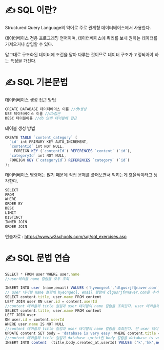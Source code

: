 # ✍ SQL 이란?

Structured Query Language의 약어로 주로 관계형 데이터베이스에서 사용한다.

데이터베이스 전용 프로그래밍 언어이며, 데이터베이스에 쿼리를 보내 원하는 데이터를 가져오거나 삽입할 수 있다.

말그대로 구조화된 데이터에 조건을 달아 다루는 것이므로 데이터 구조가 고정되어야 하는 특징을 가진다.

# ✍ SQL 기본문법
데이터베이스 생성 접근 방법
```jsx
CREATE DATABASE 데이터베이스 이름 //db생성
USE 데이터베이스 이름 //db접근
DESC 테이블이름 //db 안의 테이블에 접근
```
테이블 생성 방법
```ts
CREATE TABLE `content_category` (
  `id` int PRIMARY KEY AUTO_INCREMENT,
  `contentId` int NOT NULL,
    FOREIGN KEY (`contentId`) REFERENCES `content` (`id`),
  `categoryId` int NOT NULL,
  FOREIGN KEY (`categoryId`) REFERENCES `category` (`id`)
);
```
데이터베이스 명령어는 많기 때문에 직접 문제를 풀어보면서 익히는게 효율적이라고 생각한다.
```jsx
SELECT
FROM
WHERE
ORDER BY
DESC
LIMIT
DISTINCT
INNER JOIN
ORDER JOIN
```

연습자료 : https://www.w3schools.com/sql/sql_exercises.asp


# ✍ SQL 문법 연습

```jsx
SELECT * FROM user WHERE user.name
//user테이블 name 컬럼을 모두 조회

INSERT INTO user (name,email) VALUES ('hyeongeol','dlgusrjf@naver.com')
// user 테이블 name 컬럼에 hyeongeol, email 컬럼에 dlgusrjf@naver.com을 추가.
SELECT content.title, user.name FROM content 
LEFT JOIN user ON user.id = content.userId
//content 테이블의 title 컬럼과 user 테이블의 name 컬럼을 조회한다. user 테이블의 name 컬럼이 없어도 title을 찾아야 한다.
SELECT content.title, user.name FROM content
LEFT JOIN user
ON user.id = content.userId
WHERE user.name IS NOT NULL 
//content 테이블의 title 컬럼과 user 테이블의 name 컬럼을 조회한다. 단 user 테이블의 name이 NULL이 아닌 title만 찾아야 한다.
UPDATE content SET body = 'database is very easy' WHERE content.title = 'database sprint' 
//content 테이블의 title 컬럼이 database sprint인 body 컬럼을 database is very easy로 수정한다.
INSERT INTO content  (title,body,created_at,userId) VALUES ('k','kk',now(),'1')



```
